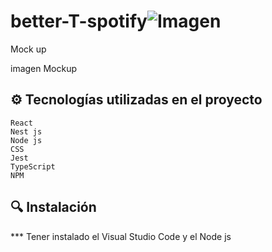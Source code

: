 # better-T-spotify![Imagen](https://user-images.githubusercontent.com/104063262/202308798-e25f5691-327e-4f44-b400-13829f53bc19.jpg)
Mock up

 imagen Mockup

## ⚙️ Tecnologías utilizadas en el proyecto


    React
    Nest js
    Node js
    CSS
    Jest
    TypeScript
    NPM

## 🔍 Instalación

 *** Tener instalado el Visual Studio Code y el Node js



